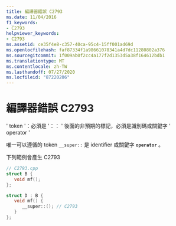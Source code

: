 ```yaml
---
title: 編譯器錯誤 C2793
ms.date: 11/04/2016
f1_keywords:
- C2793
helpviewer_keywords:
- C2793
ms.assetid: ce35f4e8-c357-40ca-95c4-15ff001ad69d
ms.openlocfilehash: faf87334f1a98661078341a4d7dc11280802a376
ms.sourcegitcommit: 1f009ab0f2cc4a177f2d1353d5a38f164612bdb1
ms.translationtype: MT
ms.contentlocale: zh-TW
ms.lasthandoff: 07/27/2020
ms.locfileid: "87220206"
---
```

# <a name="compiler-error-c2793"></a>編譯器錯誤 C2793

' token '：必須是 '：： ' 後面的非預期的標記，必須是識別碼或關鍵字 ' operator '

唯一可以遵循的 token `__super::` 是 identifier 或關鍵字 **`operator`** 。

下列範例會產生 C2793

```cpp
// C2793.cpp
struct B {
   void mf();
};

struct D : B {
   void mf() {
      __super::(); // C2793
   }
};
```
